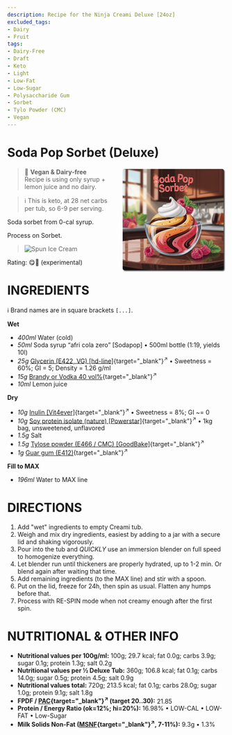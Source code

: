 ```yaml
---
description: Recipe for the Ninja Creami Deluxe [24oz]
excluded_tags:
- Dairy
- Fruit
tags:
- Dairy-Free
- Draft
- Keto
- Light
- Low-Fat
- Low-Sugar
- Polysaccharide Gum
- Sorbet
- Tylo Powder (CMC)
- Vegan
---
```

# Soda Pop Sorbet (Deluxe)
<img style="float: right; margin-left: 1.5em;" width=240 alt="Logo" src="logo-soda-pop-sorbet.png" />

> 🌿 **Vegan & Dairy-free**<br />Recipe is using only syrup + lemon juice and no dairy.

> ℹ️ This is keto, at 28 net carbs per tub, so 6-9 per serving.

Soda sorbet from 0-cal syrup.

Process on Sorbet.

> <img width=360 alt="Spun Ice Cream" src="" class="zoomable" />

Rating: 😋🥤 (experimental)

# INGREDIENTS

ℹ️ Brand names are in square brackets `[...]`.

**Wet**

  - _400ml_ Water (cold)
  - _50ml_ Soda syrup “afri cola zero” [Sodapop] • 500ml bottle (1:19, yields 10l)
  - _25g_ [Glycerin (E422, VG) \[hd-line\]](/ice-creamery/info/ingredients/#vegetable-glycerin-glycerol-vg-e422){target="_blank"}<sup>↗</sup> • Sweetness = 60%; GI = 5; Density = 1.26 g/ml
  - _15g_ [Brandy or Vodka 40 vol%](/ice-creamery/info/ingredients/#alcohol-ethanol){target="_blank"}<sup>↗</sup>
  - _10ml_ Lemon juice

**Dry**

  - _10g_ [Inulin \[Vit4ever\]](/ice-creamery/info/ingredients/#inulin){target="_blank"}<sup>↗</sup> • Sweetness = 8%; GI ~= 0
  - _10g_ [Soy protein isolate (nature) \[Powerstar\]](/ice-creamery/info/ingredients/#soy-protein-isolate){target="_blank"}<sup>↗</sup> • 1kg bag, unsweetened, unflavored
  - _1.5g_ Salt
  - _1.5g_ [Tylose powder (E466 / CMC) \[GoodBake\]](/ice-creamery/info/ingredients/#carboxymethyl-cellulose-cmc-e466){target="_blank"}<sup>↗</sup>
  - _1g_ [Guar gum (E412)](/ice-creamery/info/ingredients/#guar-gum-e412){target="_blank"}<sup>↗</sup>

**Fill to MAX**

  - _196ml_ Water to MAX line

# DIRECTIONS

 1. Add "wet" ingredients to empty Creami tub.
 1. Weigh and mix dry ingredients, easiest by adding to a jar with a secure lid and shaking vigorously.
 1. Pour into the tub and *QUICKLY* use an immersion blender on full speed to homogenize everything.
 1. Let blender run until thickeners are properly hydrated, up to 1-2 min. Or blend again after waiting that time.
 1. Add remaining ingredients (to the MAX line) and stir with a spoon.
 1. Put on the lid, freeze for 24h, then spin as usual. Flatten any humps before that.
 1. Process with RE-SPIN mode when not creamy enough after the first spin.

# NUTRITIONAL & OTHER INFO
- **Nutritional values per 100g/ml:** 100g; 29.7 kcal; fat 0.0g; carbs 3.9g; sugar 0.1g; protein 1.3g; salt 0.2g
- **Nutritional values per ½ Deluxe Tub:** 360g; 106.8 kcal; fat 0.1g; carbs 14.0g; sugar 0.5g; protein 4.5g; salt 0.9g
- **Nutritional values total:** 720g; 213.5 kcal; fat 0.1g; carbs 28.0g; sugar 1.0g; protein 9.1g; salt 1.8g
- **FPDF / [PAC](/ice-creamery/info/glossary/#potere-anti-congelante-pac){target="_blank"}<sup>↗</sup> (target 20..30):** 21.85
- **Protein / Energy Ratio (ok=12%; hi=20%):** 16.98% • LOW-CAL • LOW-FAT • Low-Sugar
- **Milk Solids Non-Fat ([MSNF](/ice-creamery/info/glossary/#milk-solids-not-fat-msnf){target="_blank"}<sup>↗</sup>, 7-11%):** 9.3g • 1.3%
